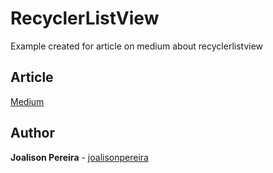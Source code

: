 <h1 align="left">
  <strong>RecyclerListView</strong>
</h1>

<p align="left">
  Example created for article on medium about recyclerlistview
</p>

## Article

[Medium](https://medium.com/@joalison.pereira/797f654e1026)

## Author

**Joalison Pereira** - [joalisonpereira](https://github.com/joalisonpereira)

